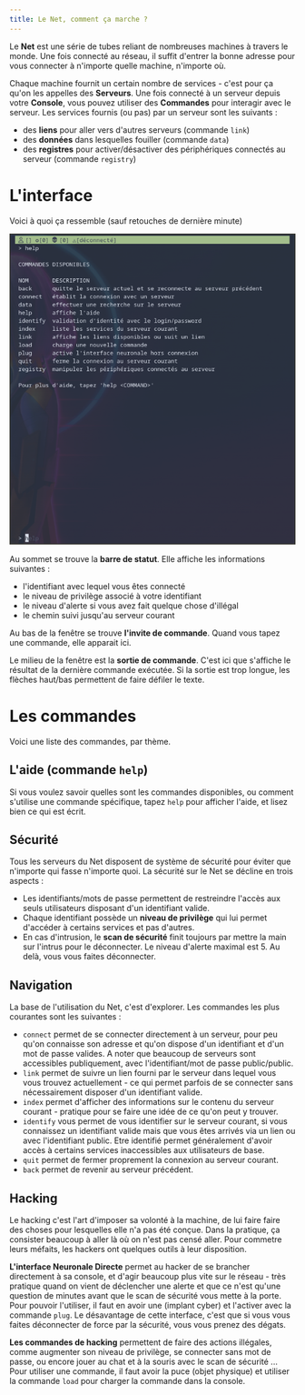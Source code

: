 ```yaml
---
title: Le Net, comment ça marche ?
---
```


Le **Net** est une série de tubes reliant de nombreuses machines à travers le monde. Une fois connecté au réseau, il suffit d'entrer la bonne adresse pour vous connecter à n'importe quelle machine, n'importe où.

Chaque machine fournit un certain nombre de services - c'est pour ça qu'on les appelles des **Serveurs**. Une fois connecté à un serveur depuis votre **Console**, vous pouvez utiliser des **Commandes** pour interagir avec le serveur. Les services fournis (ou pas) par un serveur sont les suivants :

- des **liens** pour aller vers d'autres serveurs (commande `link`)
- des **données** dans lesquelles fouiller (commande `data`)
- des **registres** pour activer/désactiver des périphériques connectés au serveur (commande `registry`)

# L'interface

Voici à quoi ça ressemble (sauf retouches de dernière minute)

![](screenshot.png)

Au sommet se trouve la **barre de statut**. Elle affiche les informations suivantes :

- l'identifiant avec lequel vous êtes connecté
- le niveau de privilège associé à votre identifiant
- le niveau d'alerte si vous avez fait quelque chose d'illégal
- le chemin suivi jusqu'au serveur courant

Au bas de la fenêtre se trouve **l'invite de commande**. Quand vous tapez une commande, elle apparait ici.

Le milieu de la fenêtre est la **sortie de commande**. C'est ici que s'affiche le résultat de la dernière commande exécutée. Si la sortie est trop longue, les flèches haut/bas permettent de faire défiler le texte.

# Les commandes

Voici une liste des commandes, par thème.

## L'aide (commande `help`)

Si vous voulez savoir quelles sont les commandes disponibles, ou comment s'utilise une commande spécifique, tapez `help` pour afficher l'aide, et lisez bien ce qui est écrit.

## Sécurité

Tous les serveurs du Net disposent de système de sécurité pour éviter que n'importe qui fasse n'importe quoi. La sécurité sur le Net se décline en trois aspects :

- Les identifiants/mots de passe permettent de restreindre l'accès aux seuls utilisateurs disposant d'un identifiant valide.
- Chaque identifiant possède un **niveau de privilège** qui lui permet d'accéder à certains services et pas d'autres.
- En cas d'intrusion, le **scan de sécurité** finit toujours par mettre la main sur l'intrus pour le déconnecter. Le niveau d'alerte maximal est 5. Au delà, vous vous faites déconnecter.

## Navigation

La base de l'utilisation du Net, c'est d'explorer. Les commandes les plus courantes sont les suivantes :

- `connect` permet de se connecter directement à un serveur, pour peu qu'on connaisse son adresse et qu'on dispose d'un identifiant et d'un mot de passe valides. A noter que beaucoup de serveurs sont accessibles publiquement, avec l'identifiant/mot de passe public/public.
- `link` permet de suivre un lien fourni par le serveur dans lequel vous vous trouvez actuellement - ce qui permet parfois de se connecter sans nécessairement disposer d'un identifiant valide.
- `index` permet d'afficher des informations sur le contenu du serveur courant - pratique pour se faire une idée de ce qu'on peut y trouver.
- `identify` vous permet de vous identifier sur le serveur courant, si vous connaissez un identifiant valide mais que vous êtes arrivés via un lien ou avec l'identifiant public. Etre identifié permet généralement d'avoir accès à certains services inaccessibles aux utilisateurs de base.
- `quit` permet de fermer proprement la connexion au serveur courant.
- `back` permet de revenir au serveur précédent.

## Hacking

Le hacking c'est l'art d'imposer sa volonté à la machine, de lui faire faire des choses pour lesquelles elle n'a pas été conçue. Dans la pratique, ça consister beaucoup à aller là où on n'est pas censé aller. Pour commetre leurs méfaits, les hackers ont quelques outils à leur disposition.

**L'interface Neuronale Directe** permet au hacker de se brancher directement à sa console, et d'agir beaucoup plus vite sur le réseau - très pratique quand on vient de déclencher une alerte et que ce n'est qu'une question de minutes avant que le scan de sécurité vous mette à la porte. Pour pouvoir l'utiliser, il faut en avoir une (implant cyber) et l'activer avec la commande `plug`. Le désavantage de cette interface, c'est que si vous vous faites déconnecter de force par la sécurité, vous vous prenez des dégats.

**Les commandes de hacking** permettent de faire des actions illégales, comme augmenter son niveau de privilège, se connecter sans mot de passe, ou encore jouer au chat et à la souris avec le scan de sécurité ... Pour utiliser une commande, il faut avoir la puce (objet physique) et utiliser la commande `load` pour charger la commande dans la console.
